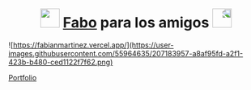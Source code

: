 <h1 align="center"><img src="https://media.giphy.com/media/3oKIPkHXpUP8lIO0AU/giphy.gif" height="38" /> <a href="https://fabian-martinez1.github.io/" target="_blank">Fabo</a> para los amigos 
 <img style="transform:scaleX(-1);" src="https://media.giphy.com/media/3oKIPkHXpUP8lIO0AU/giphy.gif" height="38" /></h1>

![https://fabianmartinez.vercel.app/](https://user-images.githubusercontent.com/55964635/207183957-a8af95fd-a2f1-423b-b480-ced1122f7f62.png)


[Portfolio](https://fabianmartinez.vercel.app/)


 
